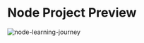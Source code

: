 # Node Project Preview
![node-learning-journey](https://github.com/gojibetters/node-learning-journey/assets/65731882/b4cf4a15-2247-4c68-8bb3-f7d00bd27c5e)
